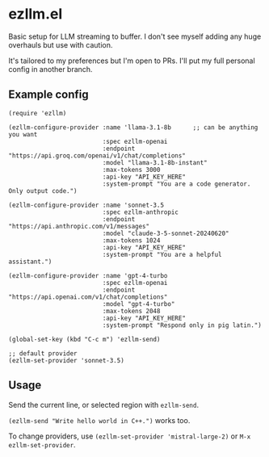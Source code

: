 # ezllm.el

Basic setup for LLM streaming to buffer. I don't see myself adding any huge overhauls but use with caution.

It's tailored to my preferences but I'm open to PRs. I'll put my full personal config in another branch.

## Example config
```
(require 'ezllm)

(ezllm-configure-provider :name 'llama-3.1-8b      ;; can be anything you want
                          :spec ezllm-openai
                          :endpoint "https://api.groq.com/openai/v1/chat/completions"
                          :model "llama-3.1-8b-instant"
                          :max-tokens 3000
                          :api-key "API_KEY_HERE"
                          :system-prompt "You are a code generator. Only output code.")

(ezllm-configure-provider :name 'sonnet-3.5
                          :spec ezllm-anthropic
                          :endpoint "https://api.anthropic.com/v1/messages"
                          :model "claude-3-5-sonnet-20240620"
                          :max-tokens 1024
                          :api-key "API_KEY_HERE"
                          :system-prompt "You are a helpful assistant.")

(ezllm-configure-provider :name 'gpt-4-turbo
                          :spec ezllm-openai
                          :endpoint "https://api.openai.com/v1/chat/completions"
                          :model "gpt-4-turbo"
                          :max-tokens 2048
                          :api-key "API_KEY_HERE"
                          :system-prompt "Respond only in pig latin.")

(global-set-key (kbd "C-c m") 'ezllm-send)

;; default provider
(ezllm-set-provider 'sonnet-3.5)
```

## Usage
Send the current line, or selected region with `ezllm-send`.

`(ezllm-send "Write hello world in C++.")` works too.

To change providers, use `(ezllm-set-provider 'mistral-large-2)` or `M-x ezllm-set-provider`.
